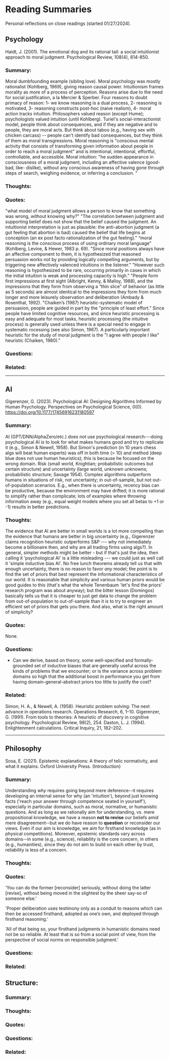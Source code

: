 # Reading Summaries
Personal reflections on close readings (started 01/27/2024).

## Psychology

Haidt, J. (2001). The emotional dog and its rational tail: a social intuitionist approach to moral judgment. Psychological Review, 108(4), 814-850.
### Summary:
Moral dumbfounding example (sibling love). Moral psychology was mostly rationalist (Kohlberg, 1969), giving reason causal power. Intuitionism frames morality as more of a process of perception. Reasons arise due to the need for social justification, a la Mercier & Sperber. Four reasons to doubt primacy of reason: 1- we know reasoning is a dual process, 2- reasoning is motivated, 3- reasoning constructs post-hoc (naive realism), 4- moral action tracks intuition. Philosophers valued reason (except Hume); psychologists valued intuition (until Kohlberg). Turiel's social-interactionist model, people think about consequences, and if they are negative and to people, they are moral acts. But think about taboo (e.g., having sex with chicken carcass) -- people can't identify bad consequences, but they think of them as moral transgressions. Moral reasoning is "conscious mental activity that consists of transforming given information about people in order to reach a moral judgment" and is intentional, intentional, effortful, controllable, and accessible. Moral intuition: "he sudden appearance in consciousness of a moral judgment, including an affective valence (good-bad, like- dislike), without any conscious awareness of having gone through steps of search, weighing evidence, or inferring a conclusion. " 

### Thoughts:

### Quotes:
"what model of moral judgment allows a person to know that something was wrong, without knowing why?"
"The correlation between judgment and supporting belief does not show that  the belief caused the judgment. An intuitionist interpretation is just as plausible: the anti-abortion judgment (a gut feeling that abortion is bad) caused the belief that life begins at conception (an ex post facto rationalization of the gut feeling)."
“moral reasoning is the conscious process of using ordinary moral language” (Kohlberg, Levine, & Hewer, 1983 p. 69).
"Since moral positions always have an affective component to them, it is hypothesized that reasoned persuasion works not by providing logically compelling arguments, but by  triggering new affectively valenced intuitions in the listener."
"However such reasoning is hypothesized to be rare, occurring primarily in cases in which the initial intuition is weak and processing capacity is high."
"People form first impressions at first sight (Albright, Kenny, & Malloy, 1988), and the impressions that they form  from observing a “thin slice” of behavior (as little as 5 seconds) are almost identical to the impressions they form from much longer and more leisurely observation and deliberation (Ambady & Rosenthal, 1992). 
"Chaiken’s (1987) heuristic-systematic model of persuasion, people are guided in part by the "principle of least effort." Since people have limited cognitive resources, and since  heuristic processing is easy and adequate for  most tasks, heuristic processing (the intuitive process) is generally used unless there is a special  need to engage in systematic   rocessing (see also  Simon, 1967). A particularly important heuristic for  the study of moral judgment is the "I agree with people I like" heuristic (Chaiken, 1980)."
### Questions:

### Related:

---
## AI

Gigerenzer, G. (2023). Psychological AI: Designing Algorithms Informed by Human Psychology. Perspectives on Psychological Science, 0(0). https://doi.org/10.1177/17456916231180597
### Summary:
AI (GPT/DNN/AlphaZero/etc.) does not use psychological research---doing psychological AI is to look for what makes humans good and try to replicate it (e.g., Simon & Newell, 1958). But Simon's prediction (in 10 years chess algs will beat human experts) was off in both time (> 10) and method (deep blue does not use human heuristics); this is because he focused on the wrong domain. Risk (small world, Knightian; probabilistic outcomes but certain structure) and uncertainty (large world, unknown unknowns; probabilistic structure; Savage 1954). Complex algorithms outperform humans in situations of risk, not uncertainty; in out-of-sample, but not out-of-population scenarios. E.g., when there is uncertainty, recency bias can be productive, because the environment may have drifted; it is more rational to simplify rather than complicate; lots of examples where throwing information away (e.g., equal weight models where you set all betas to +1 or -1) results in better predictions.  

### Thoughts:
The evidence that AI are better in small worlds  is a lot more compelling than the evidence that humans are better in big uncertainty (e.g., Gigerenzer claims recognition heuristic outperforms S&P --- why not immediately become a billionaire then, and why are all trading firms using algs?). In general, simpler methods might be better - but if that's just the idea, then calling it 'psychological AI' is a little misleading --- we could just as well call it 'simple inductive bias AI'. No free lunch theorems already tell us that with enough uncertainty, there is no reason to favor _any_ model; the point is to find the set of priors that best represent the informational characteristics of our world. It is reasonable that simplicity and various human priors would be good guides to this (that's what the whole Tenenbaum 'let's find the priors' research program was about anyway); but the bitter lesson (Domingos) basically tells us that it is cheaper to just get data to change the problem from out-of-population to out-of-sample than it is to try to engineer an efficient set of priors that gets you there. And also, what is the right amount of simplicity? 

### Quotes:
None.

### Questions:
- Can we derive, based on theory, some well-specified and formally-grounded set of inductive biases that are generally useful across the kinds of problems that we encounter; or is the variance across problem domains so high that the additional boost in performance you get from having domain-general-abstract priors too little to justify the cost?  

### Related:
Simon, H. A., & Newell, A. (1958). Heuristic problem solving: The next advance in operations research. Operations Research, 6, 1–10.
Gigerenzer, G. (1991). From tools to theories: A heuristic of discovery in cognitive psychology. Psychological Review, 98(2), 254.
Daston, L. J. (1994). Enlightenment calculations. Critical Inquiry, 21, 182–202.

---

## Philosophy

Sosa, E. (2021). Epistemic explanations: A theory of telic normativity, and what it explains. Oxford University Press. (Introduction)

### Summary:
Understanding *why* requires going beyond mere deference--it requires developing an internal sense for why (an 'intuition'), beyond just knowing facts ('reach your answer through competence seated in yourself'), especially in particular domains, such as moral, normative, or humanistic questions. And as long as we rationally aim for understanding, vs. mere propositional knowledge, we have a reason **not to revise** our beliefs amid mere disagreement--but we do have reason to **question** or reconsider our views. Even if our aim is knowledge, we aim for firsthand knowledge (as in physical competitions). Moreover, epistemic standards vary across domains--in some (e.g., science), reliability is the core concern, in others (e.g., humanities), since they do not aim to build on each other by trust, reliability is less of a concern. 

### Thoughts:

### Quotes:
'You can do the former [reconsider] seriously, without doing the latter [revise], without being moved in the slightest by the sheer say-so of someone else.'

'Proper deliberation uses testimony only as a conduit to reasons which can then be accessed firsthand, adopted as one’s own, and deployed through firsthand reasoning.'

'All of that being so, your firsthand judgments in humanistic domains need not be so reliable. At least that is so from a social point of view, from the perspective of social norms on responsible judgment.'

### Questions:

### Related:

## Structure:
### Summary:

### Thoughts:

### Quotes:

### Questions:

### Related:
